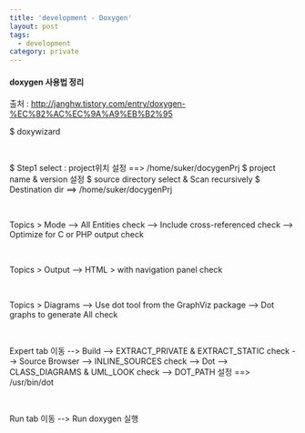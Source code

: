 ```yaml
---
title: 'development - Doxygen'
layout: post
tags:
  - development
category: private
---
```

#### doxygen 사용법 정리

출처 : http://janghw.tistory.com/entry/doxygen-%EC%82%AC%EC%9A%A9%EB%B2%95

$ doxywizard

<br>

$ Step1 select : project위치 설정 ==> /home/suker/docygenPrj
$ project name & version 설정
$ source directory select & Scan recursively
$ Destination dir ==> /home/suker/docygenPrj

<br>

Topics > Mode
--> All Entities check
--> Include cross-referenced check
--> Optimize  for C or PHP output check

<br>

Topics > Output
--> HTML > with navigation panel check 

<br>

Topics > Diagrams
--> Use dot  tool from the GraphViz package
--> Dot graphs to generate All check

<br>

Expert tab 이동
--> Build
--> EXTRACT_PRIVATE & EXTRACT_STATIC check
-->  Source Browser
--> INLINE_SOURCES check
--> Dot
--> CLASS_DIAGRAMS & UML_LOOK check
--> DOT_PATH 설정 ==> /usr/bin/dot

<br>

Run tab 이동
--> Run doxygen 실행